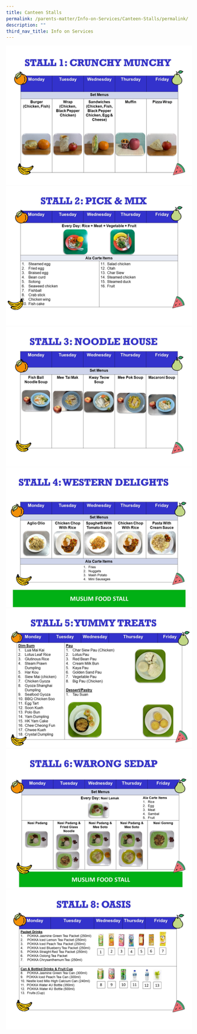 ```yaml
---
title: Canteen Stalls
permalink: /parents-matter/Info-on-Services/Canteen-Stalls/permalink/
description: ""
third_nav_title: Info on Services
---
```

![](/images/Parents%20Matter/Info%20on%20Services/Canteen%201.jpg)
![](/images/Parents%20Matter/Info%20on%20Services/Canteen%202.jpg)
![](/images/Parents%20Matter/Info%20on%20Services/Canteen%203.jpg)
![](/images/Parents%20Matter/Info%20on%20Services/Canteen%204.jpg)
![](/images/Parents%20Matter/Info%20on%20Services/Canteen%205.jpg)
![](/images/Parents%20Matter/Info%20on%20Services/Canteen%206.jpg)
![](/images/Parents%20Matter/Info%20on%20Services/Canteen%207.jpg)